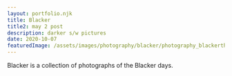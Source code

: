 ```yaml
---
layout: portfolio.njk
title: Blacker
title2: may 2 post
description: darker s/w pictures
date: 2020-10-07
featuredImage: /assets/images/photography/blacker/photography_blackerthandays_001.jpg
---
```


<div class="row">
	<div class="column large-12">
		Blacker is a collection of photographs of the Blacker days.
    </div>
    <div class="column large-4">
    	<img src="../../assets/images/photography/blacker/photography_blackerthandays_001.jpg" alt="">
    </div>
    <div class="column large-4">
    	<img src="../../assets/images/photography/blacker/photography_blackerthandays_004.jpg" alt="">
    </div>
    <div class="column large-4">
    	<img src="../../assets/images/photography/blacker/photography_blackerthandays_007.jpg" alt="">
    </div>
    <div class="column large-4">
    	<img src="../../assets/images/photography/blacker/photography_blackerthandays_006.jpg" alt="">
    </div>
    <div class="column large-4">
    	<img src="../../assets/images/photography/blacker/photography_blackerthandays_005.jpg" alt="">
    </div>
    <div class="column large-4">
    	<img src="../../assets/images/photography/blacker/photography_blackerthandays_012.jpg" alt="">
    </div>
    <div class="column large-12">
    	<img src="../../assets/images/photography/blacker/photography_blackerthandays_019.jpg" alt="">
    </div>
    <div class="column large-4">
    	<img src="../../assets/images/photography/blacker/photography_blackerthandays_010.jpg" alt="">
    </div>

</div>
